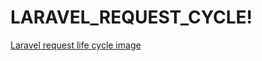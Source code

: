 # LARAVEL_REQUEST_CYCLE!
[Laravel request life cycle image](https://user-images.githubusercontent.com/78947251/164401853-7f767019-82ee-4189-a1c6-2633cb758476.png)
